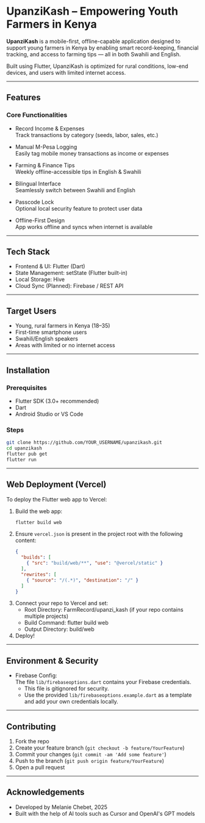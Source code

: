 # UpanziKash – Empowering Youth Farmers in Kenya

**UpanziKash** is a mobile-first, offline-capable application designed to support young farmers in Kenya by enabling smart record-keeping, financial tracking, and access to farming tips — all in both Swahili and English.

Built using Flutter, UpanziKash is optimized for rural conditions, low-end devices, and users with limited internet access.

---

## Features

### Core Functionalities
- Record Income & Expenses  
  Track transactions by category (seeds, labor, sales, etc.)

- Manual M-Pesa Logging  
  Easily tag mobile money transactions as income or expenses

- Farming & Finance Tips  
  Weekly offline-accessible tips in English & Swahili

- Bilingual Interface  
  Seamlessly switch between Swahili and English

- Passcode Lock  
  Optional local security feature to protect user data

- Offline-First Design  
  App works offline and syncs when internet is available

---

## Tech Stack

- Frontend & UI: Flutter (Dart)
- State Management: setState (Flutter built-in)
- Local Storage: Hive
- Cloud Sync (Planned): Firebase / REST API

---

## Target Users

- Young, rural farmers in Kenya (18–35)
- First-time smartphone users
- Swahili/English speakers
- Areas with limited or no internet access

---

## Installation

### Prerequisites
- Flutter SDK (3.0+ recommended)
- Dart
- Android Studio or VS Code

### Steps
```bash
git clone https://github.com/YOUR_USERNAME/upanzikash.git
cd upanzikash
flutter pub get
flutter run
```

---

## Web Deployment (Vercel)

To deploy the Flutter web app to Vercel:

1. Build the web app:
   ```bash
   flutter build web
   ```
2. Ensure `vercel.json` is present in the project root with the following content:
   ```json
   {
     "builds": [
       { "src": "build/web/**", "use": "@vercel/static" }
     ],
     "rewrites": [
       { "source": "/(.*)", "destination": "/" }
     ]
   }
   ```
3. Connect your repo to Vercel and set:
   - Root Directory: FarmRecord/upanzi_kash (if your repo contains multiple projects)
   - Build Command: flutter build web
   - Output Directory: build/web
4. Deploy!

---

## Environment & Security

- Firebase Config:  
  The file `lib/firebaseoptions.dart` contains your Firebase credentials.  
  - This file is gitignored for security.
  - Use the provided `lib/firebaseoptions.example.dart` as a template and add your own credentials locally.

---

## Contributing

1. Fork the repo
2. Create your feature branch (`git checkout -b feature/YourFeature`)
3. Commit your changes (`git commit -am 'Add some feature'`)
4. Push to the branch (`git push origin feature/YourFeature`)
5. Open a pull request

---

## Acknowledgements

- Developed by Melanie Chebet, 2025
- Built with the help of AI tools such as Cursor and OpenAI's GPT models